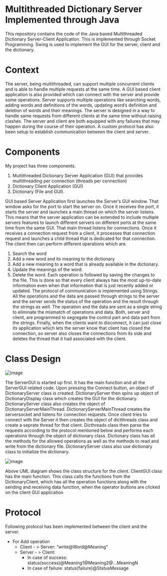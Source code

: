 # Multithreaded Dictionary Server Implemented through Java
This repository contains the code of the Java based Multithreaded Dictionary Server-Client Application. This is implemented through Socket Programming. Swing is used to implement the GUI for the server, client and the dictionary.

# Context

The server, being multithreaded, can support multiple concurrent clients and is able to handle multiple requests at the same time. A GUI based client application is also provided which can connect with the server and provide some operations. Server supports multiple operations like searching words, adding words and definitions of the words, updating word’s definition and deletion of words and their meanings. The server is designed in a way to handle same requests from different clients at the same time without raising clashes. The server and client are both equipped with any failures that may happen during the course of their operation. A custom protocol has also been setup to establish communication between the client and server.

# Components

My project has three components. 
1.	Multithreaded Dictionary Server Application (GUI) that provides multithreading per connection (threads per connection)
2.	Dictionary Client Application (GUI)
3.	Dictionary (File and GUI).

GUI based Server Application first launches the Server’s GUI window. That window asks for the port to start the server on. Once it receives the port, it starts the server and launches a main thread on which the server listens. This means that the server application can be extended to include multiple servers features to launch different servers on different ports at the same time from the same GUI.  That main thread listens for connections. Once it receives a connection request from a client, it processes that connection request and launches a child thread that is dedicated for that connection. The client then can perform different operations which are. 
1.	Search the word
2.	Add a new word and its meaning to the dictionary 
3.	Add a new meaning to a word that is already available in the dictionary. 
4.	Update the meanings of the word. 
5.	Delete the word.
Each operation is followed by saving the changes to the file. This is done so that every client always has the most up-to-date information even when that information that is just recently added or updated. The protocol of communication is implemented using Strings. All the operations and the data are passed through strings to the server and the server sends the status of the operation and the result through the strings as well. The operation and the data are sent as a single string to eliminate the mismatch of operations and data. Both, server and client, are programmed to segregate the control part and data part from the strings. Finally, when the clients want to disconnect, it can just close its application which lets the server know that client has closed the connection, so server also closes the connections from its side and deletes the thread that it had associated with the client. 

# Class Design

![image](https://user-images.githubusercontent.com/12232515/174495086-6e756b51-5732-47f7-88d2-8abc16ce4d80.png)

The ServerGUI is started up first. It has the main function and all the ServerGUI related code. Upon pressing the Connect button, an object of DictionaryServer class is created. DictionaryServer then spins up object of DictionaryDisplay class which creates the GUI for the dictionary. DictionaryServer class also creates the object of DictionaryServerMainThread. DictionaryServerMainThread creates the serversocket and listens for connection requests. Once client tries to connect with the Server it then creates the object of dictthreads class and create a seprate thread for that client. Dicthreads class then parse the requests according to the protocol mentioned below and performs each operations through the object of dictionary class. Dictionary class has all the methods for the allowed operations as well as the methods to read and write from the dictionary file. DictionaryServer class also use dictionary class to initialize the dictionary. 

![image](https://user-images.githubusercontent.com/12232515/174495108-d84251e4-dce4-48e1-9cba-6dbfb465829a.png)

Above UML diagram shows the class structure for the client. ClientGUI class has the main function. This class calls the functions from the DictionaryClient, which has all the operation functions along with the sending and receiving data function, when the operator buttons are clicked on the client GUI application

# Protocol

Following protocol has been implemented between the client and the server.
* For Add operation
  - Client - > Server: “write@Word@Meaning” 
  - Server - > Client:
    - In case of success: status(success)@Meaning1@Meaning2@...MeaningN
    - In case of failure: status(failure)@StatusMessage




